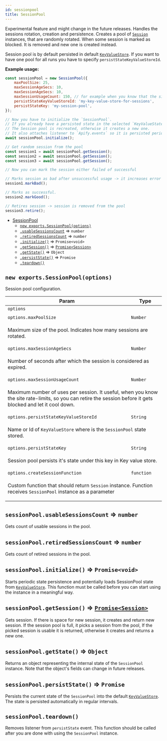 ```yaml
---
id: sessionpool
title: SessionPool
---
```


<a name="SessionPool"></a>

Experimental feature and might change in the future releases. Handles the sessions rotation, creation and persistence. Creates a pool of
[`Session`](session) instances, that are randomly rotated. When some session is marked as blocked. It is removed and new one is created instead.

Session pool is by default persisted in default [`KeyValueStore`](keyvaluestore). If you want to have one pool for all runs you have to specify
`persistStateKeyValueStoreId`.

**Example usage:**

```javascript
const sessionPool = new SessionPool({
    maxPoolSize: 25,
    maxSessionAgeSecs: 10,
    maxSessionAgeSecs: 10,
    maxSessionUsageCount: 150, // for example when you know that the site blocks after 150 requests.
    persistStateKeyValueStoreId: 'my-key-value-store-for-sessions',
    persistStateKey: 'my-session-pool',
});

// Now you have to initialize the `SessionPool`.
// If you already have a persisted state in the selected `KeyValueState`.
// The Session pool is recreated, otherwise it creates a new one.
// It also attaches listener to `Apify.events` so it is persisted periodically and not after every change.
await sessionPool.initialize();

// Get random session from the pool
const session1 = await sessionPool.getSession();
const session2 = await sessionPool.getSession();
const session3 = await sessionPool.getSession();

// Now you can mark the session either failed of successful

// Marks session as bad after unsuccessful usage -> it increases error count (soft retire)
session1.markBad();

// Marks as successful.
session2.markGood();

// Retires session -> session is removed from the pool
session3.retire();
```

-   [SessionPool](sessionpool)
    -   [`new exports.SessionPool(options)`](#new_SessionPool_new)
    -   [`.usableSessionsCount`](#SessionPool+usableSessionsCount) ⇒ `number`
    -   [`.retiredSessionsCount`](#SessionPool+retiredSessionsCount) ⇒ `number`
    -   [`.initialize()`](#SessionPool+initialize) ⇒ `Promise<void>`
    -   [`.getSession()`](#SessionPool+getSession) ⇒ [`Promise<Session>`](session)
    -   [`.getState()`](#SessionPool+getState) ⇒ `Object`
    -   [`.persistState()`](#SessionPool+persistState) ⇒ `Promise`
    -   [`.teardown()`](#SessionPool+teardown)

<a name="new_SessionPool_new"></a>

## `new exports.SessionPool(options)`

Session pool configuration.

<table>
<thead>
<tr>
<th>Param</th><th>Type</th>
</tr>
</thead>
<tbody>
<tr>
<td><code>options</code></td><td></td>
</tr>
<tr>
<td colspan="3"></td></tr><tr>
<td><code>options.maxPoolSize</code></td><td><code>Number</code></td>
</tr>
<tr>
<td colspan="3"><p>Maximum size of the pool.
Indicates how many sessions are rotated.</p>
</td></tr><tr>
<td><code>options.maxSessionAgeSecs</code></td><td><code>Number</code></td>
</tr>
<tr>
<td colspan="3"><p>Number of seconds after which the session is considered as expired.</p>
</td></tr><tr>
<td><code>options.maxSessionUsageCount</code></td><td><code>Number</code></td>
</tr>
<tr>
<td colspan="3"><p>Maximum number of uses per session.
It useful, when you know the site rate-limits, so you can retire the session before it gets blocked and let it cool down.</p>
</td></tr><tr>
<td><code>options.persistStateKeyValueStoreId</code></td><td><code>String</code></td>
</tr>
<tr>
<td colspan="3"><p>Name or Id of <code>KeyValueStore</code> where is the <code>SessionPool</code> state stored.</p>
</td></tr><tr>
<td><code>options.persistStateKey</code></td><td><code>String</code></td>
</tr>
<tr>
<td colspan="3"><p>Session pool persists it&#39;s state under this key in Key value store.</p>
</td></tr><tr>
<td><code>options.createSessionFunction</code></td><td><code>function</code></td>
</tr>
<tr>
<td colspan="3"><p>Custom function that should return <code>Session</code> instance.
Function receives <code>SessionPool</code> instance as a parameter</p>
</td></tr></tbody>
</table>
<a name="SessionPool+usableSessionsCount"></a>

## `sessionPool.usableSessionsCount` ⇒ `number`

Gets count of usable sessions in the pool.

<a name="SessionPool+retiredSessionsCount"></a>

## `sessionPool.retiredSessionsCount` ⇒ `number`

Gets count of retired sessions in the pool.

<a name="SessionPool+initialize"></a>

## `sessionPool.initialize()` ⇒ `Promise<void>`

Starts periodic state persistence and potentially loads SessionPool state from [`KeyValueStore`](keyvaluestore). This function must be called before
you can start using the instance in a meaningful way.

<a name="SessionPool+getSession"></a>

## `sessionPool.getSession()` ⇒ [`Promise<Session>`](session)

Gets session. If there is space for new session, it creates and return new session. If the session pool is full, it picks a session from the pool, If
the picked session is usable it is returned, otherwise it creates and returns a new one.

<a name="SessionPool+getState"></a>

## `sessionPool.getState()` ⇒ `Object`

Returns an object representing the internal state of the `SessionPool` instance. Note that the object's fields can change in future releases.

<a name="SessionPool+persistState"></a>

## `sessionPool.persistState()` ⇒ `Promise`

Persists the current state of the `SessionPool` into the default [`KeyValueStore`](keyvaluestore). The state is persisted automatically in regular
intervals.

<a name="SessionPool+teardown"></a>

## `sessionPool.teardown()`

Removes listener from `persistState` event. This function should be called after you are done with using the `SessionPool` instance.
